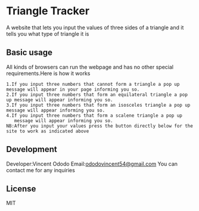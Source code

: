 # Triangle Tracker
A website that lets you input the values of three sides of a triangle and it tells you what type of triangle it is
## Basic usage
All kinds of browsers can run the webpage and has no other special requirements.Here is how it works
```
1.If you input three numbers that cannot form a triangle a pop up 
message will appear in your page informing you so.
2.If you input three numbers that form an equilateral triangle a pop up message will appear informing you so.
3.If you input three numbers that form an isosceles triangle a pop up message will appear informing you so.
4.If you input three numbers that form a scalene triangle a pop up
   message will appear informing you so.
NB:After you input your values press the button directly below for the site to work as indicated above
```
## Development
Developer:Vincent Ododo
Email:ododovincent54@gmail.com
You can contact me for any inquiries
## License
MIT